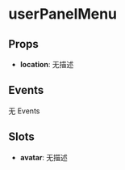 # userPanelMenu  

## Props  
- **location**: 无描述  

## Events  
无 Events  

## Slots  
- **avatar**: 无描述